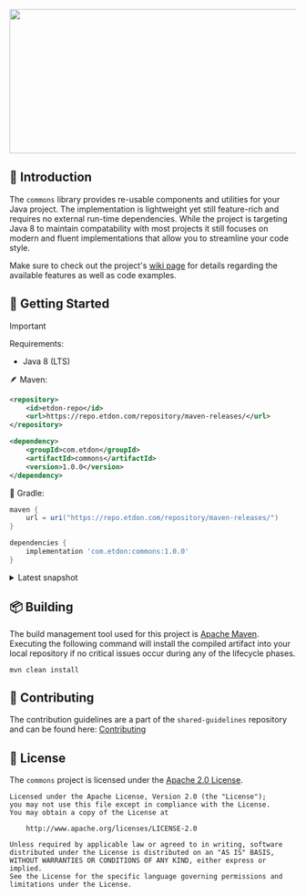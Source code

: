 <p align="center">  
    <img src="https://i.imgur.com/Pyluzxt.png" width=1012 height=253>    
</p>

## 🔰 Introduction

The `commons` library provides re-usable components and utilities for your Java project. The implementation is lightweight yet still feature-rich and requires no external run-time dependencies. While the project is targeting Java 8 to maintain compatability
with most projects it still focuses on modern and fluent implementations that allow you to streamline your code style.

Make sure to check out the project's [wiki page][wiki_page] for details regarding the available features as well as code examples.

## 🚀 Getting Started

> [!IMPORTANT]
> Requirements:
> - Java 8 (LTS)

🪶 Maven:
```xml
<repository>
    <id>etdon-repo</id>
    <url>https://repo.etdon.com/repository/maven-releases/</url>
</repository>
```

```xml
<dependency>
    <groupId>com.etdon</groupId>
    <artifactId>commons</artifactId>
    <version>1.0.0</version>
</dependency>
```

🐘 Gradle:
```groovy
maven {         
    url = uri("https://repo.etdon.com/repository/maven-releases/")
}
```

```groovy
dependencies {
    implementation 'com.etdon:commons:1.0.0'
}
```

<details>
  <summary>Latest snapshot</summary>

🪶 Maven:
```xml
<repository>
    <id>etdon-repo</id>
    <url>https://repo.etdon.com/repository/maven-snapshots/</url>
</repository>
```

```xml
<dependency>
    <groupId>com.etdon</groupId>
    <artifactId>commons</artifactId>
    <version>1.0.1-SNAPSHOT</version>
</dependency>
```

🐘 Gradle:
```groovy
maven {         
    url = uri("https://repo.etdon.com/repository/maven-snapshots/")
}
```

```groovy
dependencies {
    implementation 'com.etdon:commons:1.0.1-SNAPSHOT'
}
```

</details>

## 📦 Building
The build management tool used for this project is [Apache Maven][build_tool]. Executing the following command will install the compiled artifact into your local repository if no critical issues occur during any of the lifecycle phases.
```
mvn clean install
```

## 🫴 Contributing
The contribution guidelines are a part of the `shared-guidelines` repository and can be found here: [Contributing][contributing]

## 📄 License
The `commons` project is licensed under the [Apache 2.0 License][license].
```
Licensed under the Apache License, Version 2.0 (the "License");
you may not use this file except in compliance with the License.
You may obtain a copy of the License at

    http://www.apache.org/licenses/LICENSE-2.0

Unless required by applicable law or agreed to in writing, software
distributed under the License is distributed on an "AS IS" BASIS,
WITHOUT WARRANTIES OR CONDITIONS OF ANY KIND, either express or implied.
See the License for the specific language governing permissions and
limitations under the License.
```

[wiki_page]: https://docs.etdon.com/commons/
[build_tool]: https://maven.apache.org/
[contributing]: https://github.com/etdon/shared-guidelines/blob/main/CONTRIBUTING.md
[license]: https://github.com/etdon/commons/blob/master/LICENSE
